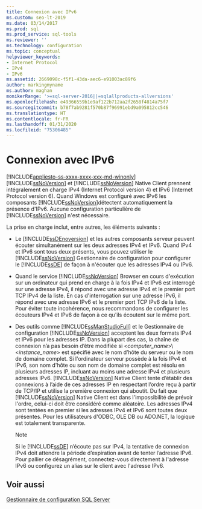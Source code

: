 ```yaml
---
title: Connexion avec IPv6
ms.custom: seo-lt-2019
ms.date: 03/14/2017
ms.prod: sql
ms.prod_service: sql-tools
ms.reviewer: ''
ms.technology: configuration
ms.topic: conceptual
helpviewer_keywords:
- Internet Protocol
- IPv4
- IPv6
ms.assetid: 2669098c-f5f1-43da-aec6-e91003ac89f6
author: markingmyname
ms.author: maghan
monikerRange: '>=sql-server-2016||=sqlallproducts-allversions'
ms.openlocfilehash: e49366559b1e9af122b712aa2f2658f4814a75f7
ms.sourcegitcommit: b78f7ab9281f570b87f96991ebd9a095812cc546
ms.translationtype: HT
ms.contentlocale: fr-FR
ms.lasthandoff: 01/31/2020
ms.locfileid: "75306485"
---
```

# <a name="connecting-using-ipv6"></a>Connexion avec IPv6
[!INCLUDE[appliesto-ss-xxxx-xxxx-xxx-md-winonly](../../includes/appliesto-ss-xxxx-xxxx-xxx-md-winonly.md)]
  [!INCLUDE[ssNoVersion](../../includes/ssnoversion-md.md)] et [!INCLUDE[ssNoVersion](../../includes/ssnoversion-md.md)] Native Client prennent intégralement en charge IPv4 (Internet Protocol version 4) et IPv6 (Internet Protocol version 6). Quand Windows est configuré avec IPv6 les composants [!INCLUDE[ssNoVersion](../../includes/ssnoversion-md.md)]détectent automatiquement la présence d'IPv6. Aucune configuration particulière de [!INCLUDE[ssNoVersion](../../includes/ssnoversion-md.md)] n'est nécessaire.  
  
 La prise en charge inclut, entre autres, les éléments suivants :  
  
-   Le [!INCLUDE[ssDEnoversion](../../includes/ssdenoversion-md.md)] et les autres composants serveur peuvent écouter simultanément sur les deux adresses IPv4 et IPv6. Quand IPv4 et IPv6 sont tous deux présents, vous pouvez utiliser le [!INCLUDE[ssNoVersion](../../includes/ssnoversion-md.md)] Gestionnaire de configuration pour configurer le [!INCLUDE[ssDE](../../includes/ssde-md.md)] de façon à n'écouter que les adresses IPv4 ou IPv6.  
  
-   Quand le service [!INCLUDE[ssNoVersion](../../includes/ssnoversion-md.md)] Browser en cours d'exécution sur un ordinateur qui prend en charge à la fois IPv4 et IPv6 est interrogé sur une adresse IPv4, il répond avec une adresse IPv4 et le premier port TCP IPv4 de la liste. En cas d'interrogation sur une adresse IPv6, il répond avec une adresse IPv6 et le premier port TCP IPv6 de la liste. Pour éviter toute incohérence, nous recommandons de configurer les écouteurs IPv4 et IPv6 de façon à ce qu'ils écoutent sur le même port.  
  
-   Des outils comme [!INCLUDE[ssManStudioFull](../../includes/ssmanstudiofull-md.md)] et le Gestionnaire de configuration [!INCLUDE[ssNoVersion](../../includes/ssnoversion-md.md)] acceptent les deux formats IPv4 et IPv6 pour les adresses IP. Dans la plupart des cas, la chaîne de connexion n’a pas besoin d’être modifiée si \<*computer_name*>\\<*instance_name*> est spécifié avec le nom d’hôte du serveur ou le nom de domaine complet. Si l'ordinateur serveur possède à la fois IPv4 et IPv6, son nom d'hôte ou son nom de domaine complet est résolu en plusieurs adresses IP, incluant au moins une adresse IPv4 et plusieurs adresses IPv6. [!INCLUDE[ssNoVersion](../../includes/ssnoversion-md.md)] Native Client tente d’établir des connexions à l’aide de ces adresses IP en respectant l’ordre reçu à partir de TCP/IP et utilise la première connexion qui aboutit. Du fait que [!INCLUDE[ssNoVersion](../../includes/ssnoversion-md.md)] Native Client est dans l'impossibilité de prévoir l'ordre, celui-ci doit être considéré comme aléatoire. Les adresses IPv4 sont tentées en premier si les adresses IPv4 et IPv6 sont toutes deux présentes. Pour les utilisateurs d'ODBC, OLE DB ou ADO.NET, la logique est totalement transparente.  
  
    > [!NOTE]  
    >  Si le [!INCLUDE[ssDE](../../includes/ssde-md.md)] n’écoute pas sur IPv4, la tentative de connexion IPv4 doit attendre la période d’expiration avant de tenter l’adresse IPv6. Pour pallier ce désagrément, connectez-vous directement à l'adresse IPv6 ou configurez un alias sur le client avec l'adresse IPv6.  
  
## <a name="see-also"></a>Voir aussi  
 [Gestionnaire de configuration SQL Server](../../relational-databases/sql-server-configuration-manager.md)  
  
  
